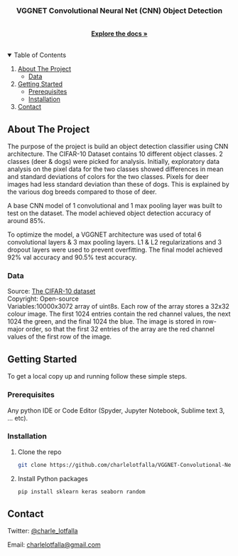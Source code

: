 
<h3 align="center">VGGNET Convolutional Neural Net (CNN) Object Detection</h3>

  <p align="center">
    <br/>
    <a href="https://github.com/charlelotfalla/VGGNET-Convolutional-Neural-Network-(CNN)-Object-Detection"><strong>Explore the docs »</strong></a>
  </p>
</p>

<br />

<!-- TABLE OF CONTENTS -->
<details open="open">
  <summary>Table of Contents</summary>
  <ol>
    <li>
      <a href="#about-the-project">About The Project</a>
      <ul>
        <li><a href="#data">Data</a></li>
      </ul>
    </li>
    <li>
      <a href="#getting-started">Getting Started</a>
      <ul>
        <li><a href="#prerequisites">Prerequisites</a></li>
        <li><a href="#installation">Installation</a></li>
      </ul>
    <li><a href="#contact">Contact</a></li>
  </ol>
</details>



<!-- ABOUT THE PROJECT -->
## About The Project

The purpose of the project is build an object detection classifier using CNN architecture. The CIFAR-10 Dataset contains 10 different object classes. 2 classes (deer & dogs) were picked for analysis. Initially, exploratory data analysis on the pixel data for the two classes showed differences in mean and standard deviations of colors for the two classes. Pixels for deer images had less standard deviation than these of dogs. This is explained by the various dog breeds compared to those of deer. 

A base CNN model of 1 convolutional and 1 max pooling layer was built to test on the dataset. The model achieved object detection accuracy of around 85%.

To optimize the model, a VGGNET architecture was used of total 6 convolutional layers & 3 max pooling layers. L1 & L2 regularizations and 3 dropout layers were used to prevent overfitting. The final model achieved 92% val accuracy and 90.5% test accuracy. 


### Data

Source: [The CIFAR-10 dataset](https://www.cs.toronto.edu/~kriz/cifar-10-python.tar.gz) <br />
Copyright: Open-source <br />
Variables:10000x3072 array of uint8s. Each row of the array stores a 32x32 colour image. The first 1024 entries contain the red channel values, the next 1024 the green, and the final 1024 the blue. The image is stored in row-major order, so that the first 32 entries of the array are the red channel values of the first row of the image. <br />


<!-- GETTING STARTED -->
## Getting Started

To get a local copy up and running follow these simple steps.


### Prerequisites

Any python IDE or Code Editor (Spyder, Jupyter Notebook, Sublime text 3, ... etc).


### Installation

1. Clone the repo
   ```sh
   git clone https://github.com/charlelotfalla/VGGNET-Convolutional-Neural-Network-CNN-Object-Detection.git
   ```
2. Install Python packages
   ```sh
   pip install sklearn keras seaborn random 
   ```


<!-- CONTACT -->
## Contact

Twitter: [@charle_lotfalla](https://twitter.com/charle_lotfalla)  

Email: charlelotfalla@gmail.com





  


  
